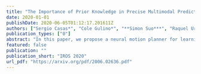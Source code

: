 ```yaml
---
title: "The Importance of Prior Knowledge in Precise Multimodal Prediction"
date: 2020-01-01
publishDate: 2020-06-05T01:12:17.201611Z
authors: ["Sergio Casas*", "Cole Gulino*", "**Simon Suo***", "Raquel Urtasun"]
publication_types: ["0"]
abstract: "In this paper, we propose a neural motion planner for learning to drive autonomously in complex urban scenarios that include traffic-light handling, yielding, and interactions with multiple road-users. Towards this goal, we design a holistic model that takes as input raw LIDAR data and a HD map and produces interpretable intermediate representations in the form of 3D detections and their future trajectories, as well as a cost volume defining the goodness of each position that the self-driving car can take within the planning horizon. We then sample a set of diverse physically possible trajectories and choose the one with the minimum learned cost. Importantly, our cost volume is able to naturally capture multi-modality. We demonstrate the effectiveness of our approach in real-world driving data captured in several cities in North America. Our experiments show that the learned cost volume can generate safer planning than all the baselines."
featured: false
publication: ""
publication_short: "IROS 2020"
url_pdf: "https://arxiv.org/pdf/2006.02636.pdf"
---
```


